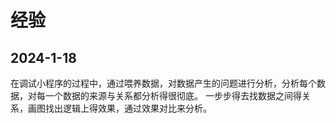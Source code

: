 # 经验

## 2024-1-18
在调试小程序的过程中，通过喂养数据，对数据产生的问题进行分析，分析每个数据，对每一个数据的来源与关系都分析得很彻底。
一步步得去找数据之间得关系，画图找出逻辑上得效果，通过效果对比来分析。
